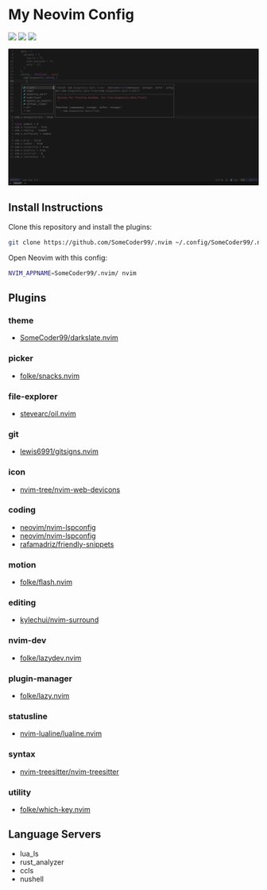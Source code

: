 # My Neovim Config

<a href="https://dotfyle.com/SomeCoder99/nvim"><img src="https://dotfyle.com/SomeCoder99/nvim/badges/plugins?style=flat" /></a>
<a href="https://dotfyle.com/SomeCoder99/nvim"><img src="https://dotfyle.com/SomeCoder99/nvim/badges/leaderkey?style=flat" /></a>
<a href="https://dotfyle.com/SomeCoder99/nvim"><img src="https://dotfyle.com/SomeCoder99/nvim/badges/plugin-manager?style=flat" /></a>

![Preview](https://github.com/SomeCoder99/.nvim/blob/main/images/preview.png)

## Install Instructions

Clone this repository and install the plugins:

```sh
git clone https://github.com/SomeCoder99/.nvim ~/.config/SomeCoder99/.nvim
```

Open Neovim with this config:

```sh
NVIM_APPNAME=SomeCoder99/.nvim/ nvim
```

## Plugins

### theme
+ [SomeCoder99/darkslate.nvim](https://github.com/SomeCoder99/darkslate.nvim)

### picker
+ [folke/snacks.nvim](https://github.com/folke/snacks.nvim)

### file-explorer
+ [stevearc/oil.nvim](https://github.com/stevearc/oil.nvim)

### git
+ [lewis6991/gitsigns.nvim](https://github.com/lewis6991/gitsigns.nvim)

### icon
+ [nvim-tree/nvim-web-devicons](https://github.com/nvim-tree/nvim-web-devicons)

### coding
+ [neovim/nvim-lspconfig](https://github.com/neovim/nvim-lspconfig)
+ [neovim/nvim-lspconfig](https://github.com/neovim/nvim-lspconfig)
+ [rafamadriz/friendly-snippets](https://github.com/rafamadriz/friendly-snippets)

### motion
+ [folke/flash.nvim](https://github.com/folke/flash.nvim)

### editing
+ [kylechui/nvim-surround](https://github.com/kylechui/nvim-surround)

### nvim-dev
+ [folke/lazydev.nvim](https://github.com/folke/lazydev.nvim)

### plugin-manager
+ [folke/lazy.nvim](https://github.com/folke/lazy.nvim)

### statusline
+ [nvim-lualine/lualine.nvim](https://github.com/nvim-lualine/lualine.nvim)

### syntax
+ [nvim-treesitter/nvim-treesitter](https://github.com/nvim-treesitter/nvim-treesitter)

### utility
+ [folke/which-key.nvim](https://github.com/folke/which-key.nvim)

## Language Servers
+ lua_ls
+ rust_analyzer
+ ccls
+ nushell
